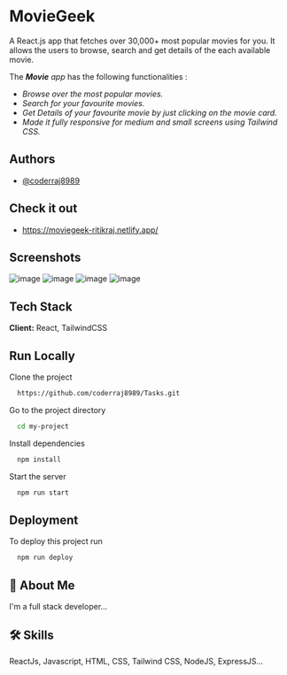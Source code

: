 # MovieGeek

A React.js app that fetches over 30,000+  most popular  movies for you. It allows the users to browse, search and get details of the each available movie.

The *__Movie__ app* has the following functionalities :
* *Browse over the most popular movies.*
* *Search for your favourite movies.*
* *Get Details of your favourite movie by just clicking on the movie card.*
* *Made it fully responsive for medium and small screens using Tailwind CSS.*

## Authors

- [@coderraj8989](https://www.github.com/coderraj8989)

## __Check it out__
- https://moviegeek-ritikraj.netlify.app/

## Screenshots

![image](https://user-images.githubusercontent.com/77974149/175801293-783020fe-f304-4943-a55b-a2e8f8c21bff.png)
![image](https://user-images.githubusercontent.com/77974149/175801304-e5163b31-faf6-470f-bbbd-fa333adda672.png)
![image](https://user-images.githubusercontent.com/77974149/175801311-8831f45a-74d5-46a4-a413-2d782078708e.png)
![image](https://user-images.githubusercontent.com/77974149/175801319-35ceed4e-4e19-4897-9d62-accb91a0c079.png)



## Tech Stack

**Client:** React, TailwindCSS
  
## Run Locally

Clone the project

```bash
  https://github.com/coderraj8989/Tasks.git
```

Go to the project directory

```bash
  cd my-project
```

Install dependencies

```bash
  npm install
```

Start the server

```bash
  npm run start
```

  
## Deployment

To deploy this project run

```bash
  npm run deploy
```

  
## 🚀 About Me
I'm a full stack developer...

  
## 🛠 Skills
ReactJs, Javascript, HTML, CSS, Tailwind CSS, NodeJS, ExpressJS...

  
